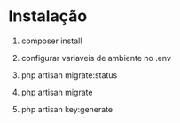 # Instalação

1. composer install

2. configurar variaveis de ambiente no .env

3. php artisan migrate:status

4. php artisan migrate

5. php artisan key:generate



